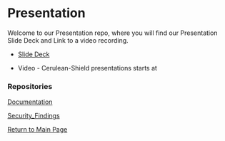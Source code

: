 # Presentation

Welcome to our Presentation repo, where you will find our Presentation Slide Deck and Link to a video recording.

* [Slide Deck](https://github.com/Cerulean-Shield/Presentation/blob/main/FinalPresentationDeck.pptx)

* Video - Cerulean-Shield presentations starts at <insert timestamp>

### Repositories

[Documentation](https://github.com/Cerulean-Shield/Documentation)

[Security_Findings](https://github.com/Cerulean-Shield/Security_Findings)

[Return to Main Page](https://github.com/Cerulean-Shield)
